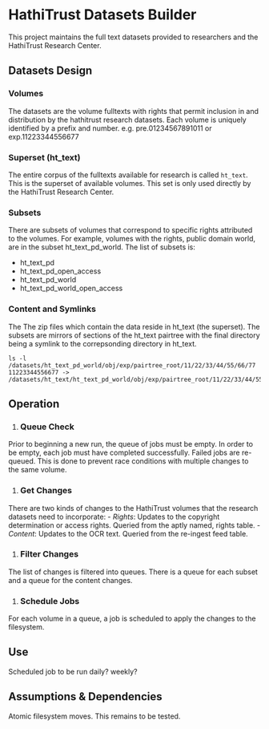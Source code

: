 # HathiTrust Datasets Builder
This project maintains the full text datasets provided to researchers and the HathiTrust Research Center.

## Datasets Design

### Volumes
The datasets are the volume fulltexts with rights that permit inclusion in and distribution by the hathitrust research datasets. Each volume is uniquely identified by a prefix and number. e.g. pre.01234567891011 or exp.11223344556677

### Superset (ht_text)
The entire corpus of the fulltexts available for research is called `ht_text`.  This is the superset of available volumes. This set is only used directly by the HathiTrust Research Center. 

### Subsets
There are subsets of volumes that correspond to specific rights attributed to the volumes.  For example, volumes with the rights, public domain world, are in the subset ht_text_pd_world. The list of subsets is:  
- ht_text_pd
- ht_text_pd_open_access
- ht_text_pd_world
- ht_text_pd_world_open_access

### Content and Symlinks
The The zip files which contain the data reside in ht_text (the superset). The subsets are mirrors of sections of the ht_text pairtree with the final directory being a symlink to the correpsonding directory in ht_text.
```
ls -l /datasets/ht_text_pd_world/obj/exp/pairtree_root/11/22/33/44/55/66/77
11223344556677 -> /datasets/ht_text/ht_text_pd_world/obj/exp/pairtree_root/11/22/33/44/55/66/77
```

## Operation
1. ### Queue Check
Prior to beginning a new run, the queue of jobs must be empty.  In order to be empty, each job must have completed successfully.  Failed jobs are re-queued.  This is done to prevent race conditions with multiple changes to the same volume.

1. ### Get Changes
There are two kinds of changes to the HathiTrust volumes that the research datasets need to incorporate:
    - *Rights*: Updates to the copyright determination or access rights.  Queried from the aptly named, rights table.
    - *Content*: Updates to the OCR text.  Queried from the re-ingest feed table.

1. ### Filter Changes
The list of changes is filtered into queues.  There is a queue for each subset and a queue for the content changes.

1. ### Schedule Jobs
For each volume in a queue, a job is scheduled to apply the changes to the filesystem.

## Use
Scheduled job to be run daily? weekly?

## Assumptions & Dependencies
Atomic filesystem moves.  This remains to be tested.

